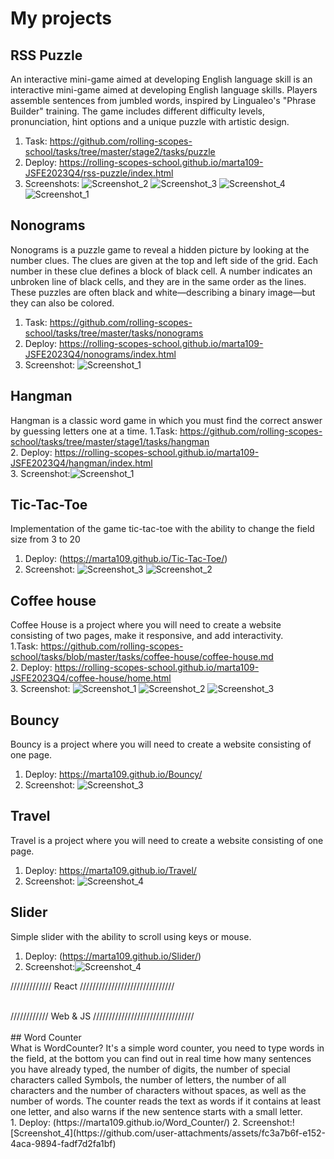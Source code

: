# My projects

## RSS Puzzle

An interactive mini-game aimed at developing English language skill is an interactive mini-game aimed at developing English language skills. Players assemble sentences from jumbled words, inspired by Lingualeo's "Phrase Builder" training. The game includes different difficulty levels, pronunciation, hint options and a unique puzzle with artistic design. 

1. Task: https://github.com/rolling-scopes-school/tasks/tree/master/stage2/tasks/puzzle
2. Deploy: https://rolling-scopes-school.github.io/marta109-JSFE2023Q4/rss-puzzle/index.html
3. Screenshots: 
![Screenshot_2](https://github.com/rolling-scopes-school/marta109-JSFE2023Q4/assets/71411783/14c75b29-a6ab-4fbd-80ef-7e456c8da5ad)
![Screenshot_3](https://github.com/rolling-scopes-school/marta109-JSFE2023Q4/assets/71411783/a58ab87d-e6ce-4ef8-a3e3-59181d962f5f)
![Screenshot_4](https://github.com/rolling-scopes-school/marta109-JSFE2023Q4/assets/71411783/6b46d10f-088b-4195-a06b-b75aa325b68f)
![Screenshot_1](https://github.com/user-attachments/assets/a85591b9-60fd-4512-aae4-614bbbae538f)

## Nonograms 
Nonograms is a puzzle game to reveal a hidden picture by looking at the number clues. The clues are given at the top and left side of the grid. Each number in these clue defines a block of black cell. A number indicates an unbroken line of black cells, and they are in the same order as the lines. These puzzles are often black and white—describing a binary image—but they can also be colored.
1. Task: https://github.com/rolling-scopes-school/tasks/tree/master/tasks/nonograms
2. Deploy: https://rolling-scopes-school.github.io/marta109-JSFE2023Q4/nonograms/index.html
3. Screenshot:
![Screenshot_1](https://github.com/rolling-scopes-school/marta109-JSFE2023Q4/assets/71411783/4d93dee3-12ad-4ef8-80a8-b6f355af06f3)

## Hangman 
Hangman is a classic word game in which you must find the correct answer by guessing letters one at a time.
1.Task: https://github.com/rolling-scopes-school/tasks/tree/master/stage1/tasks/hangman    
2. Deploy: https://rolling-scopes-school.github.io/marta109-JSFE2023Q4/hangman/index.html    
3. Screenshot:![Screenshot_1](https://github.com/rolling-scopes-school/marta109-JSFE2023Q4/assets/71411783/4b80f1a1-b46e-43cd-b4e9-e5bc52407c54)

## Tic-Tac-Toe
Implementation of the game tic-tac-toe with the ability to change the field size from 3 to 20
1. Deploy: (https://marta109.github.io/Tic-Tac-Toe/) 
2. Screenshot:
![Screenshot_3](https://github.com/user-attachments/assets/75ee32ec-55d2-43c8-ba10-9583cd5c7dca)
![Screenshot_2](https://github.com/user-attachments/assets/81b25640-b833-4008-b8d3-2eaa48c552fd)

## Coffee house 
Coffee House is a project where you will need to create a website consisting of two pages, make it responsive, and add interactivity.   
1.Task: https://github.com/rolling-scopes-school/tasks/blob/master/tasks/coffee-house/coffee-house.md    
2. Deploy: https://rolling-scopes-school.github.io/marta109-JSFE2023Q4/coffee-house/home.html      
3. Screenshot:
![Screenshot_1](https://github.com/user-attachments/assets/09339ed7-856e-4a36-a6d0-0bbb65eacf44)
![Screenshot_2](https://github.com/user-attachments/assets/6bc884fe-04b7-4bf1-a73a-fa0eb2844cf2)
![Screenshot_3](https://github.com/user-attachments/assets/06eef6e9-0f52-451e-a3c7-6b121f73bf52)


## Bouncy 
Bouncy is a project where you will need to create a website consisting of one page.     
1. Deploy: https://marta109.github.io/Bouncy/     
2. Screenshot:
![Screenshot_3](https://github.com/Marta109/Marta109.github.io/assets/71411783/9d390600-60b3-4b6c-aae8-7ab539fa9ace)
## Travel 
Travel is a project where you will need to create a website consisting of one page.     
1. Deploy: https://marta109.github.io/Travel/    
2. Screenshot:
![Screenshot_4](https://github.com/Marta109/Marta109.github.io/assets/71411783/9f073a9a-d7c7-4e0a-9ccc-5ea1e77231f2)
## Slider 
Simple slider with the ability to scroll using keys or mouse. 
1. Deploy: (https://marta109.github.io/Slider/) 
2. Screenshot:![Screenshot_4](https://github.com/user-attachments/assets/8eb16ee9-949a-4dc5-a6b2-958e74a58564)

///////////// React //////////////////////////////<br>

<br>
//////////// Web & JS ////////////////////////////////<br>
<br>
## Word Counter<br>
What is WordCounter?
It's a simple word counter, you need to type words in the field, at the bottom you can find out in real time how many sentences you have already typed, the number of digits, the number of special characters called  Symbols, the number of letters, the number of all characters and the number of characters without spaces, as well as the number of words. The counter reads the text as words if it contains at least one letter, and also warns if the new sentence starts with a small letter.<br>
1. Deploy: (https://marta109.github.io/Word_Counter/)
2. Screenshot:![Screenshot_4](https://github.com/user-attachments/assets/fc3a7b6f-e152-4aca-9894-fadf7d2fa1bf)

